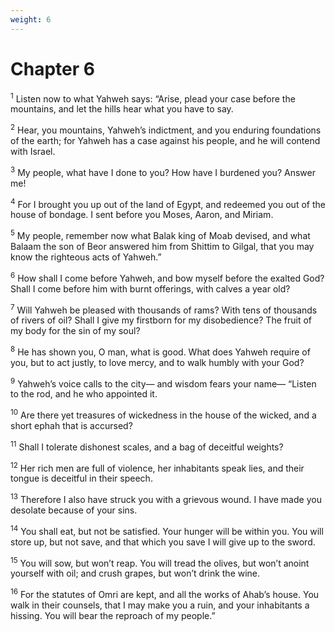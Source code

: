 ```yaml
---
weight: 6
---
```


# Chapter 6

<sup>1</sup> Listen now to what Yahweh says: “Arise, plead your case before the mountains, and let the hills hear what you have to say. 

<sup>2</sup> Hear, you mountains, Yahweh’s indictment, and you enduring foundations of the earth; for Yahweh has a case against his people, and he will contend with Israel. 

<sup>3</sup> My people, what have I done to you? How have I burdened you? Answer me! 

<sup>4</sup> For I brought you up out of the land of Egypt, and redeemed you out of the house of bondage. I sent before you Moses, Aaron, and Miriam. 

<sup>5</sup> My people, remember now what Balak king of Moab devised, and what Balaam the son of Beor answered him from Shittim to Gilgal, that you may know the righteous acts of Yahweh.” 

<sup>6</sup> How shall I come before Yahweh, and bow myself before the exalted God? Shall I come before him with burnt offerings, with calves a year old? 

<sup>7</sup> Will Yahweh be pleased with thousands of rams? With tens of thousands of rivers of oil? Shall I give my firstborn for my disobedience? The fruit of my body for the sin of my soul? 

<sup>8</sup> He has shown you, O man, what is good. What does Yahweh require of you, but to act justly, to love mercy, and to walk humbly with your God? 

<sup>9</sup> Yahweh’s voice calls to the city— and wisdom fears your name— “Listen to the rod, and he who appointed it. 

<sup>10</sup> Are there yet treasures of wickedness in the house of the wicked, and a short ephah that is accursed? 

<sup>11</sup> Shall I tolerate dishonest scales, and a bag of deceitful weights? 

<sup>12</sup> Her rich men are full of violence, her inhabitants speak lies, and their tongue is deceitful in their speech. 

<sup>13</sup> Therefore I also have struck you with a grievous wound. I have made you desolate because of your sins. 

<sup>14</sup> You shall eat, but not be satisfied. Your hunger will be within you. You will store up, but not save, and that which you save I will give up to the sword. 

<sup>15</sup> You will sow, but won’t reap. You will tread the olives, but won’t anoint yourself with oil; and crush grapes, but won’t drink the wine. 

<sup>16</sup> For the statutes of Omri are kept, and all the works of Ahab’s house. You walk in their counsels, that I may make you a ruin, and your inhabitants a hissing. You will bear the reproach of my people.” 



